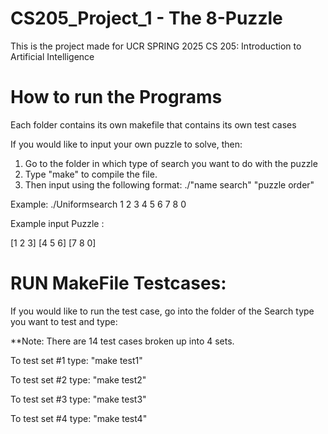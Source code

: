 # CS205_Project_1 - The 8-Puzzle
This is the project made for UCR SPRING 2025 CS 205: Introduction to Artificial Intelligence 

# How to run the Programs
Each folder contains its own makefile that contains its own test cases

If you would like to input your own puzzle to solve, then: 
1. Go to the folder in which type of search you want to do with the puzzle
2. Type "make" to compile the file.
3. Then input using the following format: ./"name search" "puzzle order" 

Example: ./Uniformsearch 1 2 3 4 5 6 7 8 0

Example input Puzzle : 

[1 2 3]
[4 5 6]
[7 8 0]

# RUN MakeFile Testcases:

If you would like to run the test case, go into the folder of the Search type you want to test and type:

**Note: There are 14 test cases broken up into 4 sets. 

To test set #1 type: "make test1"

To test set #2 type: "make test2"

To test set #3 type: "make test3"

To test set #4 type: "make test4"





